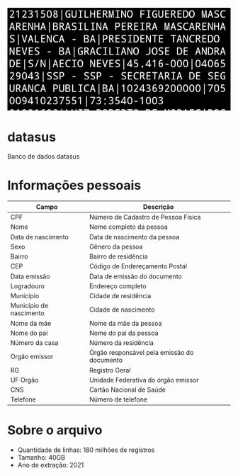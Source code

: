 
![alt texto](IMG_20230204_063609_608.jpg)

# datasus
Banco de dados datasus

# Informações pessoais
| Campo | Descrição |
| --- | --- |
| CPF | Número de Cadastro de Pessoa Física |
| Nome | Nome completo da pessoa |
| Data de nascimento | Data de nascimento da pessoa |
| Sexo | Gênero da pessoa |
| Bairro | Bairro de residência |
| CEP | Código de Endereçamento Postal |
| Data emissão | Data de emissão do documento |
| Logradouro | Endereço completo |
| Município | Cidade de residência |
| Município de nascimento | Cidade de nascimento |
| Nome da mãe | Nome da mãe da pessoa |
| Nome do pai | Nome do pai da pessoa |
| Número da casa | Número da residência |
| Orgão emissor | Órgão responsável pela emissão do documento |
| RG | Registro Geral |
| UF Orgão | Unidade Federativa do órgão emissor |
| CNS | Cartão Nacional de Saúde |
| Telefone | Número de telefone |
# Sobre o arquivo
* Quantidade de linhas: 180 milhões de registros
* Tamanho: 40GB
* Ano de extração: 2021
